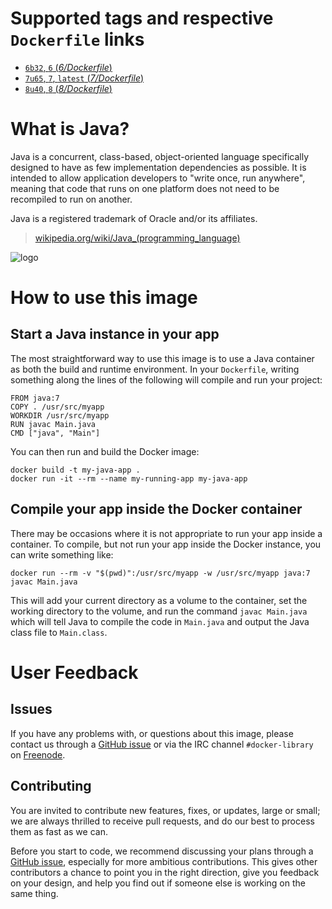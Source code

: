 # Supported tags and respective `Dockerfile` links

- [`6b32`, `6` (*6/Dockerfile*)](https://github.com/docker-library/docker-java/blob/6cc25ee35281099423e521713f710d2549209600/6/Dockerfile)
- [`7u65`, `7`, `latest` (*7/Dockerfile*)](https://github.com/docker-library/docker-java/blob/6cc25ee35281099423e521713f710d2549209600/7/Dockerfile)
- [`8u40`, `8` (*8/Dockerfile*)](https://github.com/docker-library/docker-java/blob/00a9c5c080f2a5fd1510bc0716db7afe06cbd017/8/Dockerfile)

# What is Java?

Java is a concurrent, class-based, object-oriented language specifically
designed to have as few implementation dependencies as possible. It is intended
to allow application developers to "write once, run anywhere", meaning that code
that runs on one platform does not need to be recompiled to run on another.

Java is a registered trademark of Oracle and/or its affiliates.

> [wikipedia.org/wiki/Java_(programming_language)](http://en.wikipedia.org/wiki/Java_(programming_language))

![logo](https://raw.githubusercontent.com/docker-library/docs/master/java/logo.png)

# How to use this image

## Start a Java instance in your app

The most straightforward way to use this image is to use a Java container as
both the build and runtime environment. In your `Dockerfile`, writing something
along the lines of the following will compile and run your project:

    FROM java:7
    COPY . /usr/src/myapp
    WORKDIR /usr/src/myapp
    RUN javac Main.java
    CMD ["java", "Main"]

You can then run and build the Docker image:

    docker build -t my-java-app .
    docker run -it --rm --name my-running-app my-java-app

## Compile your app inside the Docker container

There may be occasions where it is not appropriate to run your app inside a
container. To compile, but not run your app inside the Docker instance, you can
write something like:

    docker run --rm -v "$(pwd)":/usr/src/myapp -w /usr/src/myapp java:7 javac Main.java

This will add your current directory as a volume to the container, set the
working directory to the volume, and run the command `javac Main.java` which
will tell Java to compile the code in `Main.java` and output the Java class file
to `Main.class`.

# User Feedback

## Issues

If you have any problems with, or questions about this image, please contact us
 through a [GitHub issue](https://github.com/docker-library/java/issues) or via the IRC
channel `#docker-library` on [Freenode](https://freenode.net).

## Contributing

You are invited to contribute new features, fixes, or updates, large or small;
we are always thrilled to receive pull requests, and do our best to process them
as fast as we can.

Before you start to code, we recommend discussing your plans 
through a [GitHub issue](https://github.com/docker-library/java/issues), especially for more ambitious
contributions. This gives other contributors a chance to point you in the right
direction, give you feedback on your design, and help you find out if someone
else is working on the same thing.
